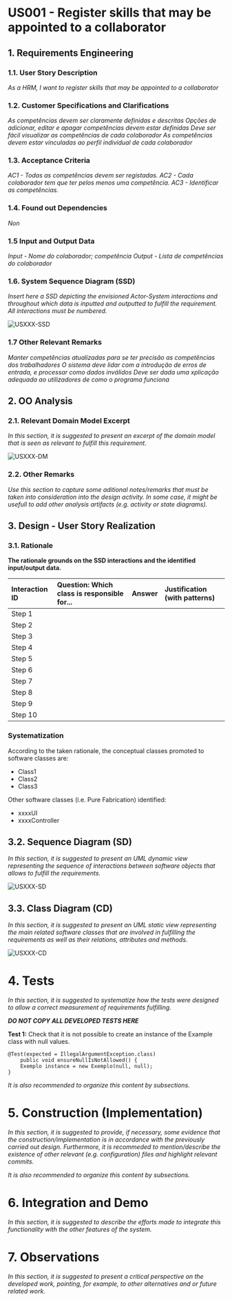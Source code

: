 # US001 - Register skills that may be appointed to a collaborator




## 1. Requirements Engineering


### 1.1. User Story Description

_As a HRM, I want to register skills that may be appointed to a collaborator_

### 1.2. Customer Specifications and Clarifications 

_As competências devem ser claramente definidas e descritas
 Opções de adicionar, editar e apagar competências devem estar definidas
 Deve ser fácil visualizar as competências de cada colaborador
 As competências devem estar vinculadas ao perfil individual de cada colaborador_

### 1.3. Acceptance Criteria

_AC1 - Todas as competências devem ser registadas.
 AC2 - Cada colaborador tem que ter pelos menos uma competência.
 AC3 - Identificar as competências._

### 1.4. Found out Dependencies

_Non_

### 1.5 Input and Output Data

_Input - Nome do colaborador; competência
Output - Lista de competências do colaborador_

### 1.6. System Sequence Diagram (SSD)

_Insert here a SSD depicting the envisioned Actor-System interactions and throughout which data is inputted and outputted to fulfill the requirement. All interactions must be numbered._

![USXXX-SSD](svg/usXXX-system-sequence-diagram.svg)

### 1.7 Other Relevant Remarks

_Manter competências atualizadas para se ter precisão as competências dos trabalhadores
 O sistema deve lidar com a introdução de erros de entrada, e processar como dados inválidos
 Deve ser dada uma xplicação adequada ao utilizadores de como o programa funciona_


## 2. OO Analysis

### 2.1. Relevant Domain Model Excerpt 
_In this section, it is suggested to present an excerpt of the domain model that is seen as relevant to fulfill this requirement._ 

![USXXX-DM](svg/usXXX-domain-model.svg)

### 2.2. Other Remarks

_Use this section to capture some aditional notes/remarks that must be taken into consideration into the design activity. In some case, it might be usefull to add other analysis artifacts (e.g. activity or state diagrams)._ 


## 3. Design - User Story Realization 

### 3.1. Rationale

**The rationale grounds on the SSD interactions and the identified input/output data.**

| Interaction ID | Question: Which class is responsible for... | Answer  | Justification (with patterns)  |
|:-------------  |:--------------------- |:------------|:---------------------------- |
| Step 1  		 |							 |             |                              |
| Step 2  		 |							 |             |                              |
| Step 3  		 |							 |             |                              |
| Step 4  		 |							 |             |                              |
| Step 5  		 |							 |             |                              |
| Step 6  		 |							 |             |                              |              
| Step 7  		 |							 |             |                              |
| Step 8  		 |							 |             |                              |
| Step 9  		 |							 |             |                              |
| Step 10  		 |							 |             |                              |  

### Systematization ##

According to the taken rationale, the conceptual classes promoted to software classes are:

* Class1
* Class2
* Class3

Other software classes (i.e. Pure Fabrication) identified:

* xxxxUI  
* xxxxController

## 3.2. Sequence Diagram (SD)

_In this section, it is suggested to present an UML dynamic view representing the sequence of interactions between software objects that allows to fulfill the requirements._

![USXXX-SD](svg/usXXX-sequence-diagram.svg)

## 3.3. Class Diagram (CD)

_In this section, it is suggested to present an UML static view representing the main related software classes that are involved in fulfilling the requirements as well as their relations, attributes and methods._

![USXXX-CD](svg/usXXX-class-diagram.svg)


# 4. Tests 
_In this section, it is suggested to systematize how the tests were designed to allow a correct measurement of requirements fulfilling._ 

**_DO NOT COPY ALL DEVELOPED TESTS HERE_**

**Test 1:** Check that it is not possible to create an instance of the Example class with null values. 

	@Test(expected = IllegalArgumentException.class)
		public void ensureNullIsNotAllowed() {
		Exemplo instance = new Exemplo(null, null);
	}

_It is also recommended to organize this content by subsections._


# 5. Construction (Implementation)

_In this section, it is suggested to provide, if necessary, some evidence that the construction/implementation is in accordance with the previously carried out design. Furthermore, it is recommeded to mention/describe the existence of other relevant (e.g. configuration) files and highlight relevant commits._

_It is also recommended to organize this content by subsections._ 


# 6. Integration and Demo 

_In this section, it is suggested to describe the efforts made to integrate this functionality with the other features of the system._


# 7. Observations

_In this section, it is suggested to present a critical perspective on the developed work, pointing, for example, to other alternatives and or future related work._